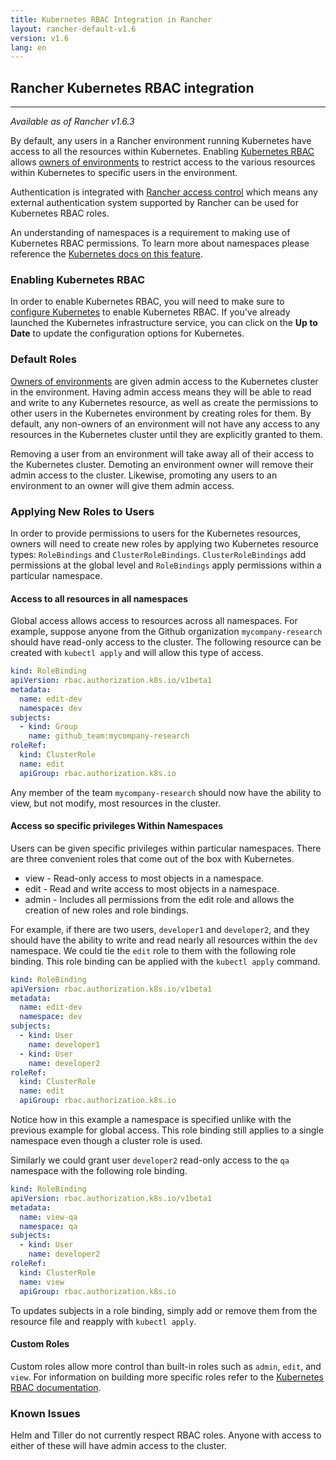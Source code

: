 ```yaml
---
title: Kubernetes RBAC Integration in Rancher
layout: rancher-default-v1.6
version: v1.6
lang: en
---
```


## Rancher Kubernetes RBAC integration
---

_Available as of Rancher v1.6.3_

By default, any users in a Rancher environment running Kubernetes have access to all the resources within Kubernetes. Enabling [Kubernetes RBAC](https://kubernetes.io/docs/admin/authorization/rbac/) allows [owners of environments]({{site.baseurl}}/rancher/{{page.version}}/{{page.lang}}/environments/#owners) to restrict access to the various resources within Kubernetes to specific users in the environment. 

Authentication is integrated with [Rancher access control](https://docs.rancher.com/rancher/v1.6/en/configuration/access-control/#enabling-access-control) which means any external authentication system supported by Rancher can be used for Kubernetes RBAC roles.

An understanding of namespaces is a requirement to making use of Kubernetes RBAC permissions. To learn more about namespaces please reference the [Kubernetes docs on this feature](https://kubernetes.io/docs/concepts/overview/working-with-objects/namespaces/).

### Enabling Kubernetes RBAC

In order to enable Kubernetes RBAC, you will need to make sure to [configure Kubernetes]({{site.baseurl}}/rancher/{{page.version}}/{{page.lang}}/kubernetes/#configuring-kubernetes) to enable Kubernetes RBAC. If you've already launched the Kubernetes infrastructure service, you can click on the **Up to Date** to update the configuration options for Kubernetes. 

### Default Roles

[Owners of environments]({{site.baseurl}}/rancher/{{page.version}}/{{page.lang}}/environments/#owners) are given admin access to the Kubernetes cluster in the environment. Having admin access means they will be able to read and write to any Kubernetes resource, as well as create the permissions to other users in the Kubernetes environment by creating roles for them. By default, any non-owners of an environment will not have any access to any resources in the Kubernetes cluster until they are  explicitly granted to them.

Removing a user from an environment will take away all of their access to the Kubernetes cluster. Demoting an environment owner will remove their admin access to the cluster. Likewise, promoting any users to an environment to an owner will give them admin access.

### Applying New Roles to Users

In order to provide permissions to users for the Kubernetes resources, owners will need to create new roles by applying two Kubernetes resource types: `RoleBindings` and `ClusterRoleBindings`. `ClusterRoleBindings` add permissions at the global level and `RoleBindings` apply permissions within a particular namespace.

#### Access to all resources in all namespaces

Global access allows access to resources across all namespaces. For example, suppose anyone from the Github organization `mycompany-research` should have read-only access to the cluster. The following resource can be created with `kubectl apply` and will allow this type of access.

```yaml
kind: RoleBinding
apiVersion: rbac.authorization.k8s.io/v1beta1
metadata:
  name: edit-dev
  namespace: dev
subjects:
  - kind: Group
    name: github_team:mycompany-research
roleRef:
  kind: ClusterRole
  name: edit
  apiGroup: rbac.authorization.k8s.io
```

Any member of the team `mycompany-research` should now have the ability to view, but not modify, most resources in the cluster.

#### Access so specific privileges Within Namespaces

Users can be given specific privileges within particular namespaces. There are three convenient roles that come out of the box with Kubernetes.

* view - Read-only access to most objects in a namespace.
* edit - Read and write access to most objects in a namespace.
* admin - Includes all permissions from the edit role and allows the creation of new roles and role bindings.

For example, if there are two users, `developer1` and `developer2`, and they should have the ability to write and read nearly all resources within the `dev` namespace. We could tie the `edit` role to them with the following role binding. This role binding  can be applied with the `kubectl apply` command.

```yaml
kind: RoleBinding
apiVersion: rbac.authorization.k8s.io/v1beta1
metadata:
  name: edit-dev
  namespace: dev
subjects:
  - kind: User
    name: developer1
  - kind: User
    name: developer2
roleRef:
  kind: ClusterRole
  name: edit
  apiGroup: rbac.authorization.k8s.io
```

Notice how in this example a namespace is specified unlike with the previous example for global access. This role binding still applies to a single namespace even though a cluster role is used.

Similarly we could grant user `developer2` read-only access to the `qa` namespace with the following role binding.

```yaml
kind: RoleBinding
apiVersion: rbac.authorization.k8s.io/v1beta1
metadata:
  name: view-qa
  namespace: qa
subjects:
  - kind: User
    name: developer2
roleRef:
  kind: ClusterRole
  name: view
  apiGroup: rbac.authorization.k8s.io
```

To updates subjects in a role binding, simply add or remove them from the resource file and reapply with `kubectl apply`.

#### Custom Roles

Custom roles allow more control than built-in roles such as `admin`, `edit`, and `view`. For information on building more specific roles refer to the [Kubernetes RBAC documentation](https://kubernetes.io/docs/admin/authorization/rbac/).

### Known Issues

Helm and Tiller do not currently respect RBAC roles. Anyone with access to either of these will have admin access to the cluster.
